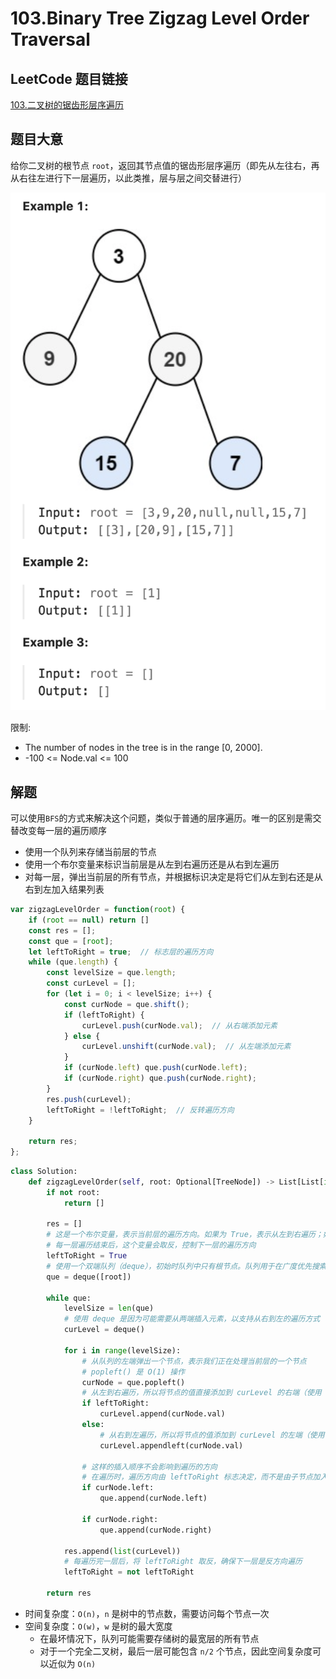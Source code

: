 # 103.Binary Tree Zigzag Level Order Traversal

## LeetCode 题目链接

[103.二叉树的锯齿形层序遍历](https://leetcode.cn/problems/binary-tree-zigzag-level-order-traversal/)

## 题目大意

给你二叉树的根节点 `root`，返回其节点值的锯齿形层序遍历（即先从左往右，再从右往左进行下一层遍历，以此类推，层与层之间交替进行）

![alt text](images/example103.png)

限制:
- The number of nodes in the tree is in the range [0, 2000].
- -100 <= Node.val <= 100

## 解题

可以使用`BFS`的方式来解决这个问题，类似于普通的层序遍历。唯一的区别是需交替改变每一层的遍历顺序
- 使用一个队列来存储当前层的节点
- 使用一个布尔变量来标识当前层是从左到右遍历还是从右到左遍历
- 对每一层，弹出当前层的所有节点，并根据标识决定是将它们从左到右还是从右到左加入结果列表

```js
var zigzagLevelOrder = function(root) {
    if (root == null) return []
    const res = [];
    const que = [root];
    let leftToRight = true;  // 标志层的遍历方向
    while (que.length) {
        const levelSize = que.length;
        const curLevel = [];
        for (let i = 0; i < levelSize; i++) {
            const curNode = que.shift();
            if (leftToRight) {
                curLevel.push(curNode.val);  // 从右端添加元素
            } else {
                curLevel.unshift(curNode.val);  // 从左端添加元素
            }
            if (curNode.left) que.push(curNode.left);
            if (curNode.right) que.push(curNode.right);
        }
        res.push(curLevel);
        leftToRight = !leftToRight;  // 反转遍历方向
    }

    return res;
};
```
```python
class Solution:
    def zigzagLevelOrder(self, root: Optional[TreeNode]) -> List[List[int]]:
        if not root:
            return []
        
        res = []
        # 这是一个布尔变量，表示当前层的遍历方向。如果为 True，表示从左到右遍历；如果为 False，表示从右到左遍历
        # 每一层遍历结束后，这个变量会取反，控制下一层的遍历方向
        leftToRight = True
        # 使用一个双端队列（deque），初始时队列中只有根节点。队列用于在广度优先搜索（BFS）过程中存储当前层的节点
        que = deque([root])

        while que:
            levelSize = len(que)
            # 使用 deque 是因为可能需要从两端插入元素，以支持从右到左的遍历方式
            curLevel = deque()

            for i in range(levelSize):
                # 从队列的左端弹出一个节点，表示我们正在处理当前层的一个节点
                # popleft() 是 O(1) 操作
                curNode = que.popleft()
                # 从左到右遍历，所以将节点的值直接添加到 curLevel 的右端（使用 append()）
                if leftToRight:
                    curLevel.append(curNode.val)
                else:
                    # 从右到左遍历，所以将节点的值添加到 curLevel 的左端（使用 appendleft()），实现反向插入
                    curLevel.appendleft(curNode.val)

                # 这样的插入顺序不会影响到遍历的方向
                # 在遍历时，遍历方向由 leftToRight 标志决定，而不是由子节点加入队列的顺序决定
                if curNode.left:
                    que.append(curNode.left)

                if curNode.right:
                    que.append(curNode.right)
            
            res.append(list(curLevel))
            # 每遍历完一层后，将 leftToRight 取反，确保下一层是反方向遍历
            leftToRight = not leftToRight
        
        return res
```

- 时间复杂度：`O(n)`，`n` 是树中的节点数，需要访问每个节点一次
- 空间复杂度：`O(w)`，`w` 是树的最大宽度
  - 在最坏情况下，队列可能需要存储树的最宽层的所有节点
  - 对于一个完全二叉树，最后一层可能包含 `n/2` 个节点，因此空间复杂度可以近似为 `O(n)`